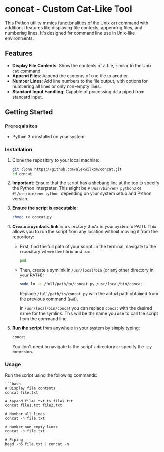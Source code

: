 # concat - Custom Cat-Like Tool

This Python utility mimics functionalities of the Unix `cat` command with additional features like displaying file contents, appending files, and numbering lines. It's designed for command line use in Unix-like environments.

## Features

- **Display File Contents**: Show the contents of a file, similar to the Unix `cat` command.
- **Append Files**: Append the contents of one file to another.
- **Number Lines**: Add line numbers to the file output, with options for numbering all lines or only non-empty lines.
- **Standard Input Handling**: Capable of processing data piped from standard input.

## Getting Started

### Prerequisites

- Python 3.x installed on your system

### Installation

1. Clone the repository to your local machine:

    ```bash
    git clone https://github.com/alexwilkom/concat.git
    cd concat
    ```

2. **Important**: Ensure that the script has a shebang line at the top to specify the Python interpreter. This might be `#!/usr/bin/env python3` or `#!/usr/bin/env python`, depending on your system setup and Python version.

3. **Ensure the script is executable**:

    ```bash
    chmod +x concat.py
    ```

4. **Create a symbolic link** in a directory that's in your system's PATH. This allows you to run the script from any location without moving it from the repository:

    - First, find the full path of your script. In the terminal, navigate to the repository where the file is and run:
      
      ```bash
      pwd
      ```

    - Then, create a symlink in `/usr/local/bin` (or any other directory in your PATH):

      ```bash
      sudo ln -s /full/path/to/concat.py /usr/local/bin/concat
      ```

      Replace `/full/path/to/concat.py` with the actual path obtained from the previous command (`pwd`).

      In `/usr/local/bin/concat` you can replace `concat` with the desired name for the symlink. This will be the name you use to call the script from the command line.

5. **Run the script** from anywhere in your system by simply typing:

    ```bash
    concat
    ```

    You don't need to navigate to the script's directory or specify the `.py` extension.


### Usage

Run the script using the following commands:

    ```bash
    # Display file contents
    concat file.txt

    # Append file1.txt to file2.txt
    concat file1.txt file2.txt

    # Number all lines
    concat -n file.txt

    # Number non-empty lines
    concat -b file.txt

    # Piping
    head -n5 file.txt | concat -n
    ```

